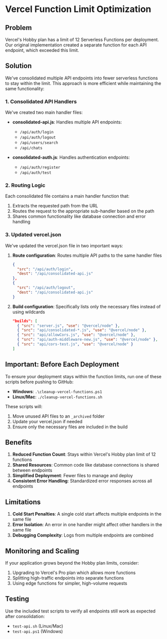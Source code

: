 # Vercel Function Limit Optimization

## Problem

Vercel's Hobby plan has a limit of 12 Serverless Functions per deployment. Our original implementation created a separate function for each API endpoint, which exceeded this limit.

## Solution

We've consolidated multiple API endpoints into fewer serverless functions to stay within the limit. This approach is more efficient while maintaining the same functionality:

### 1. Consolidated API Handlers

We've created two main handler files:

- **consolidated-api.js**: Handles multiple API endpoints:
  - `/api/auth/login`
  - `/api/auth/logout`
  - `/api/users/search`
  - `/api/chats`

- **consolidated-auth.js**: Handles authentication endpoints:
  - `/api/auth/register`
  - `/api/auth/test`

### 2. Routing Logic

Each consolidated file contains a main handler function that:
1. Extracts the requested path from the URL
2. Routes the request to the appropriate sub-handler based on the path
3. Shares common functionality like database connection and error handling

### 3. Updated vercel.json

We've updated the vercel.json file in two important ways:

1. **Route configuration**: Routes multiple API paths to the same handler files
    ```json
    {
      "src": "/api/auth/login",
      "dest": "/api/consolidated-api.js"
    },
    {
      "src": "/api/auth/logout",
      "dest": "/api/consolidated-api.js"
    }
    ```

2. **Build configuration**: Specifically lists only the necessary files instead of using wildcards
    ```json
    "builds": [
      { "src": "server.js", "use": "@vercel/node" },
      { "src": "api/consolidated-*.js", "use": "@vercel/node" },
      { "src": "api/allowCors.js", "use": "@vercel/node" },
      { "src": "api/auth-middleware-new.js", "use": "@vercel/node" },
      { "src": "api/cors-test.js", "use": "@vercel/node" }
    ]
    ```

## Important: Before Each Deployment

To ensure your deployment stays within the function limits, run one of these scripts before pushing to GitHub:

- **Windows**: `.\cleanup-vercel-functions.ps1`
- **Linux/Mac**: `./cleanup-vercel-functions.sh`

These scripts will:
1. Move unused API files to an `_archived` folder
2. Update your vercel.json if needed
3. Ensure only the necessary files are included in the build

## Benefits

1. **Reduced Function Count**: Stays within Vercel's Hobby plan limit of 12 functions
2. **Shared Resources**: Common code like database connections is shared between endpoints
3. **Simplified Deployment**: Fewer files to manage and deploy
4. **Consistent Error Handling**: Standardized error responses across all endpoints

## Limitations

1. **Cold Start Penalties**: A single cold start affects multiple endpoints in the same file
2. **Error Isolation**: An error in one handler might affect other handlers in the same file
3. **Debugging Complexity**: Logs from multiple endpoints are combined

## Monitoring and Scaling

If your application grows beyond the Hobby plan limits, consider:

1. Upgrading to Vercel's Pro plan which allows more functions
2. Splitting high-traffic endpoints into separate functions
3. Using edge functions for simpler, high-volume requests

## Testing

Use the included test scripts to verify all endpoints still work as expected after consolidation:
- `test-api.sh` (Linux/Mac)
- `test-api.ps1` (Windows)
